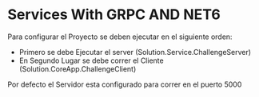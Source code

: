 # Services With GRPC AND NET6

Para configurar el Proyecto se deben ejecutar en el siguiente orden:
- Primero se debe Ejecutar el server 
(Solution.Service.ChallengeServer)
- En Segundo Lugar se debe correr el Cliente 
(Solution.CoreApp.ChallengeClient)

Por defecto el Servidor esta configurado para correr en el puerto 5000
